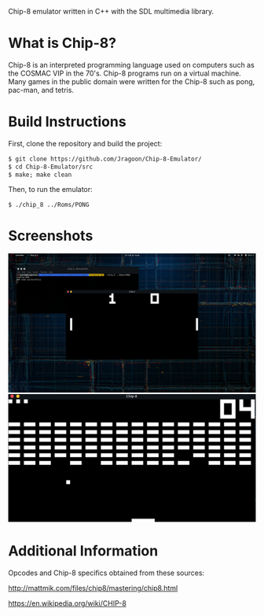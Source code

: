 Chip-8 emulator written in C++  with the SDL multimedia library.

# What is Chip-8?

Chip-8 is an interpreted programming language used on computers such as the COSMAC VIP in the 70's. Chip-8 programs run on a virtual machine. Many games in the public domain were written for the Chip-8 such as pong, pac-man, and tetris.

# Build Instructions
First, clone the repository and build the project:

``` 
$ git clone https://github.com/Jragoon/Chip-8-Emulator/
$ cd Chip-8-Emulator/src
$ make; make clean
```    
Then, to run the emulator:

``` 
$ ./chip_8 ../Roms/PONG 
```


# Screenshots

![Alt text](/Screenshots/Pong.png?raw=true "Pong!")
![Alt text](/Screenshots/Brix0.png?raw=true "Brix")

# Additional Information

Opcodes and Chip-8 specifics obtained from these sources:

http://mattmik.com/files/chip8/mastering/chip8.html

https://en.wikipedia.org/wiki/CHIP-8
